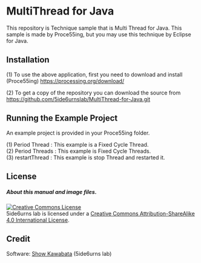 # MultiThread for Java
This repository is Technique sample that is Multi Thread for Java. This sample is made by Proce55ing, but you may use this technique by Eclipse for Java.  

## Installation
(1) To use the above application, first you need to download and install (Proce55ing)
https://processing.org/download/

(2) To get a copy of the repository you can download the source from  
https://github.com/5ide6urnslab/MultiThread-for-Java.git

## Running the Example Project
An example project is provided in your Proce55ing folder.
<br>

(1) Period Thread  : This example is a Fixed Cycle Thread.  <br>
(2) Period Threads : This example is Fixed Cycle Threads.   <br>
(3) restartThread  : This example is stop Thread and restarted it.

## License
##### About this manual and image files.
<a rel="license" href="http://creativecommons.org/licenses/by-sa/4.0/"><img alt="Creative Commons License" style="border-width:0" src="https://i.creativecommons.org/l/by-sa/4.0/88x31.png" /></a><br />5ide6urns lab is licensed under a <a rel="license" href="http://creativecommons.org/licenses/by-sa/4.0/">Creative Commons Attribution-ShareAlike 4.0 International License</a>.

## Credit
Software:   [Show Kawabata](http://www.dum6sen5e.com) (5ide6urns lab)  
